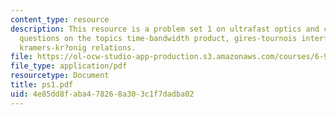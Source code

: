 ```yaml
---
content_type: resource
description: This resource is a problem set 1 on ultrafast optics and covers 3 problem
  questions on the topics time-bandwidth product, gires-tournois interferometer and
  kramers-kr?onig relations.
file: https://ol-ocw-studio-app-production.s3.amazonaws.com/courses/6-977-ultrafast-optics-spring-2005/4e85dd8faba478268a303c1f7dadba02_ps1.pdf
file_type: application/pdf
resourcetype: Document
title: ps1.pdf
uid: 4e85dd8f-aba4-7826-8a30-3c1f7dadba02
---
```

